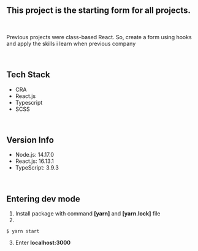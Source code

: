 <br />

## This project is the starting form for all projects.
<br />

Previous projects were class-based React. So, create a form using hooks and apply the skills i learn when previous company

<br />

## Tech Stack

* CRA
* React.js
* Typescript
* SCSS
<br />

## Version Info 

* Node.js: 14.17.0
* React.js: 16.13.1
* TypeScript: 3.9.3
<br />

## Entering dev mode 

1. Install package with command **[yarn]** and **[yarn.lock]** file
2.
```
$ yarn start
```
3. Enter <b>localhost:3000</b>
